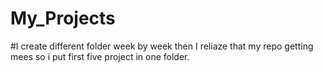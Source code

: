 # My_Projects
#I create different folder week by week then I reliaze that my repo getting mees so i put first five project in one folder.
